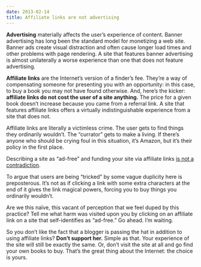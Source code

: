 ```yaml
---
date: 2013-02-14
title: Affiliate links are not advertising
---
```


**Advertising** materially affects the user’s experience of content. Banner advertising has long been the standard model for monetizing a web site. Banner ads create visual distraction and often cause longer load times and other problems with page rendering. A site that features banner advertising is almost unilaterally a worse experience than one that does not feature advertising.

**Affiliate links** are the Internet’s version of a finder’s fee. They’re a way of compensating someone for presenting you with an opportunity: in this case, to buy a book you may not have found otherwise. And, here’s the kicker: **affiliate links do not cost the user of a site anything.** The price for a given book doesn’t increase because you came from a referral link. A site that features affiliate links offers a  virtually indistinguishable experience from a site that does not.

Affiliate links are literally a victimless crime. The user gets to find things they ordinarily wouldn’t. The “currator” gets to make a living. If there’s anyone who should be crying foul in this situation, it’s Amazon, but it’s their policy in the first place.

Describing a site as “ad-free” and funding your site via affiliate links [is not a contradiction](http://paidcontent.org/2013/02/14/the-brainpickings-brouhaha-and-the-problem-with-affiliate-links/).

To argue that users are being “tricked” by some vague duplicity here is preposterous. It’s not as if clicking a link with some extra characters at the end of it gives the link magical powers, forcing you to buy things you ordinarily wouldn’t.

Are we this naïve, this vacant of perception that we feel duped by this practice? Tell me what harm was visited upon you by clicking on an affiliate link on a site that self-identifies as “ad-free.” Go ahead. I’m waiting.

So you don’t like the fact that a blogger is passing the hat in addition to using affiliate links? **Don’t support her.** Simple as that. Your experience of the site will still be exactly the same. Or, don’t visit the site at all and go find your own books to buy. That’s the great thing about the Internet: the choice is yours.
